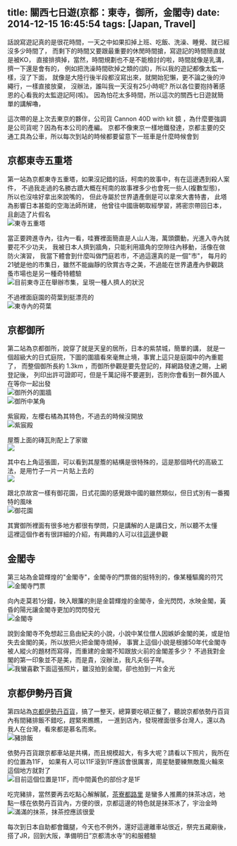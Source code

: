 title: 關西七日遊(京都：東寺，御所，金閣寺) 
date: 2014-12-15 16:45:54
tags: [Japan, Travel]
---

話說寫遊記真的是很花時間，一天之中如果扣掉上班、吃飯、洗澡、睡覺、就已經沒多少時間了，
而剩下的時間又要跟最重要的休閒時間搶，寫遊記的時間簡直就是被KO，
直接排擠掉，當然，時間規劃也不是不能檢討的啦，時間就像是乳溝，擠一下還是會有的，
例如把洗澡時間砍掉之類的(誤)，所以我的遊記都像太監一 樣，沒了下面，
就像是大陸行後半段都沒寫出來，就開始犯懶，更不論之後的沖繩行，一樣直接放棄，
沒辦法，誰叫我一天沒有25小時呢? 所以各位要抱持著感恩的心看我的太監遊記阿(咳)。
因為怕花太多時間，所以這次的關西七日遊就簡單的講解嚕，

這次帶的是上次去東京的夥伴，公司貨 Cannon 40D with kit 鏡 ，為什麼要強調是公司貨呢？因為有本公司的產編。
京都不像東京一樣地鐵發達，京都主要的交通工具為公車，所以每次到站的時候都要留意下一班車是什麼時候會到  

京都東寺五重塔
-----------------
第一站為京都東寺五重塔，如果沒記錯的話，柯南的故事中，有在這邊遇到殺人案件，
不過我走過的名勝古蹟大概在柯南的故事裡多少也會死一些人(複數型態)，所以也沒啥好拿出來說嘴的，
但此寺屬於世界遺產倒是可以拿來大書特書， 此塔為影響日本甚鉅的空海法師所建，
他曾往中國唐朝取經學習，將密宗帶回日本，且創造了片假名  
![東寺五重塔](https://lh3.googleusercontent.com/-J1CTkGUEROI/Suck9gDeonI/AAAAAAAAOHI/U3L7H5IIcms/w879-h585-no/DPP_0002.JPG)

<!-- more -->

當正要跨進寺內，往內一看，哇賽裡面簡直是人山人海，萬頭鑽動，光進入寺內就要花不少功夫，
我被日本人擠到牆角，只能利用牆角的空隙往內移動，活像在做防火演習，
我當下體會到什麼叫做門庭若市，不過這還真的是一個"市"，
每月的21號是他的市集日，雖然不能幽靜的欣賞古寺之美，不過能在世界遺產內參觀跳蚤市場也是另一種奇特體驗  
![目前東寺正在舉辦市集，呈現一種人擠人的狀況](https://lh4.googleusercontent.com/-aG7lVPQNa7k/SuclB8meCeI/AAAAAAAAOHI/wM1Gn7BfZSM/w879-h585-no/DPP_0003.JPG)

不過裡面庭園的荷葉到挺漂亮的   
![東寺內的荷葉](https://lh3.googleusercontent.com/-FWGzh7KFroI/SuclO4u99tI/AAAAAAAAOHI/EUZ695HXfj4/w879-h585-no/DPP_0007.JPG)

京都御所
-----------------
第二站為京都御所，說穿了就是天皇的居所，日本的紫禁城，簡單的講，
就是一個超級大的日式庭院，下圖的圍牆看來毫無止境，事實上這只是庭園中的內重罷了，
而整個御所長約 1.3km ，而御所參觀是要先登記的，拜網路發達之賜，上網登記後，
列印出許可證即可，但是千萬記得不要遲到，否則你會看到一群外國人在等你一起出發  
![御所外的圍牆](https://lh5.googleusercontent.com/-7pEiv4FEEDA/SuclwqnIadI/AAAAAAAAOHI/jXvLeKAizuY/w879-h585-no/DPP_0016.JPG)  
![御所中某角](https://lh3.googleusercontent.com/-T20bBlEbsMA/Sucl32Pd4iI/AAAAAAAAOHI/yoKSzMF4yR8/w879-h585-no/DPP_0018.JPG)

紫宸殿，左櫻右橘為其特色，不過去的時候沒開放  
![紫宸殿](https://lh6.googleusercontent.com/-8pgiAwE2_mA/SucmQLpXCII/AAAAAAAAOHI/LUeCUpUedNs/w879-h585-no/DPP_0023.JPG)

屋簷上面的磚瓦則配上了家徽  
![](https://lh6.googleusercontent.com/-SJxBNxA214o/SucmiNkvdPI/AAAAAAAAOHI/MYg5ynoBzxs/w879-h585-no/DPP_0032.JPG)

其中右上角這張圖，可以看到其屋簷的結構是很特殊的，這是那個時代的高級工法，是用竹子一片一片貼上去的  
![](https://lh4.googleusercontent.com/-esATIAEYaTY/SucmsLXNYPI/AAAAAAAAOHI/UWyz-cQOJE4/w879-h585-no/DPP_0035.JPG)

跟北京故宮一樣有御花園，日式花園的感覺跟中國的雖然類似，但日式別有一番獨特的風味  
![御花園](https://lh3.googleusercontent.com/-juMq0VGXsE0/SucnFzPBRrI/AAAAAAAAOHI/qn1nb6XxOAo/w879-h585-no/DPP_0047.JPG)

其實御所裡面有很多地方都很有學問，只是講解的人是講日文，所以聽不太懂  
這裡這個作者有很詳細的介紹，有興趣的人可以往[這邊](http://shinkawac.pixnet.net/blog/post/23536403)參觀

金閣寺
-----------------
第三站為金碧輝煌的"金閣寺"，金閣寺的門票做的挺特別的，像某種驅魔的符咒  
![金閣寺門票](https://lh6.googleusercontent.com/-o2un64LR6PA/SucnYSamN_I/AAAAAAAAOHI/9jQ1ag_qcao/w879-h585-no/DPP_0059.JPG)

向內走莫若1分鐘，映入眼簾的則是金碧輝煌的金閣寺，金光閃閃，水映金閣，黃昏的陽光讓金閣寺更加的閃閃發光  
![金閣寺](https://lh5.googleusercontent.com/-d67Q11Zj9Vk/Sucncjn4seI/AAAAAAAAOHI/vg8ccTTc9uU/w879-h585-no/DPP_0060.JPG)

說到金閣寺不免想起三島由紀夫的小說，小說中某位僧人因嫉妒金閣的美，或是怕失去金閣的美，所以放把火把金閣寺燒掉，
事實上這個小說是根據50年代金閣寺被人縱火的題材而寫得，而重建的金閣不知跟放火前的金閣差多少？
不過我對金閣的第一印象並不是美，而是貴，沒辦法，我凡夫俗子咩。  
![我蠻喜歡下面這張照片，雖沒拍到金閣，卻也拍到一片金光](https://lh4.googleusercontent.com/-8j5vPk-OsZM/SucnuRnQ85I/AAAAAAAAOHI/YWJ32epjXv0/w879-h585-no/DPP_0069.JPG)

京都伊勢丹百貨
-----------------
第四站為[京都伊勢丹百貨](http://kyoto.wjr-isetan.co.jp/)，搞了一整天，總算要吃頓正餐了，聽說京都依勢丹百貨內有間豬排飯不錯吃，趕緊來瞧瞧，
一進到店內，發現裡面很多台灣人，還以為我人在台灣，看來都是慕名而來。  
![豬排飯](https://lh3.googleusercontent.com/-kZp4dVj-B94/SucoGF4YmDI/AAAAAAAAOHI/JWTC6rZ1cck/w879-h585-no/DPP_0077.JPG)

依勢丹百貨跟京都車站是共構，而且規模超大，有多大呢？請看以下照片，我所在的位置為11F，
如果有人可以11F滾到1F應該會很厲害，周星馳要練無敵風火輪來這個地方就對了  
![目前這個位置是11F，而中間黃色的部份才是1F](https://lh5.googleusercontent.com/-nz5_HJCoP1M/SucoOdyVf7I/AAAAAAAAOHI/wLnt2SXL7PQ/w879-h585-no/DPP_0079.JPG)

吃完豬排，當然要再去吃點心解解膩，[茶寮都路里](http://www.giontsujiri.co.jp/saryo/)
是蠻多人推薦的抹茶冰店，地點一樣在依勢丹百貨內，方便的很，京都這邊的特色就是抹茶冰了，宇治金時  
![滿滿的抹茶，抹茶控應該很愛](https://lh5.googleusercontent.com/-SVSYt6_pfhw/SucoX18v8YI/AAAAAAAAOHI/1cWDLv7L7wM/w879-h585-no/DPP_0082.JPG)

每次到日本自助都會鐵腿，今天也不例外，還好這邊離車站很近，祭完五藏廟後，搭了JR，回到大阪，準備明日”京都清水寺”的和服體驗  



